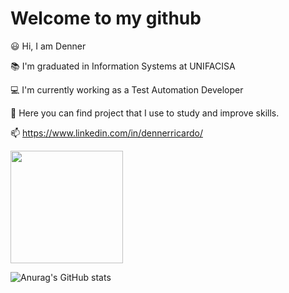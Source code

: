 # Welcome to my github 
😃 Hi, I am Denner  

📚 I'm graduated in Information Systems at UNIFACISA  

💻 I'm currently working as a Test Automation Developer

💬 Here you can find project that I use to study and improve skills.

📫  https://www.linkedin.com/in/dennerricardo/

<img loading="lazy" height="180em" src="https://github-readme-stats.vercel.app/api/top-langs/?username=dennerricardo&layout=compact&langs_count=7&theme=dracula"/>

![Anurag's GitHub stats](https://github-readme-stats.vercel.app/api?username=dennerricardo&show_icons=true&theme=dracula)


<!--
**dennerricardo/dennerricardo** is a ✨ _special_ ✨ repository because its `README.md` (this file) appears on your GitHub profile.

Here are some ideas to get you started:

- 🔭 I’m currently working on ...
- 🌱 I’m currently learning ...
- 👯 I’m looking to collaborate on ...
- 🤔 I’m looking for help with ...
- 💬 Ask me about ...
- 📫 How to reach me: ...
- 😄 Pronouns: ...
- ⚡ Fun fact: ...
-->
